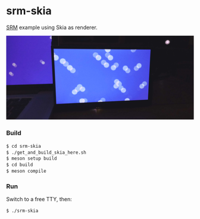 # srm-skia

[SRM](https://github.com/CuarzoSoftware/SRM) example using Skia as renderer.

![](demo.jpg)

### Build

```bash
$ cd srm-skia
$ ./get_and_build_skia_here.sh
$ meson setup build
$ cd build
$ meson compile
```

### Run

Switch to a free TTY, then:

```bash
$ ./srm-skia
```